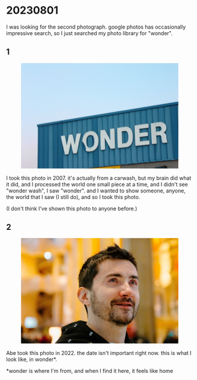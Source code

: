 # 20230801

I was looking for the second photograph. google photos has occasionally impressive search, so I just searched my photo library for "wonder".

## 1

<figure><img src="../../.gitbook/assets/image (50).png" alt=""><figcaption></figcaption></figure>

I took this photo in 2007. it's actually from a carwash, but my brain did what it did, and I processed the world one small piece at a time, and I didn't see "wonder wash", I saw "wonder". and I wanted to show someone, anyone, the world that I saw (I still do), and so I took this photo.

(I don't think I've shown this photo to anyone before.)

## 2

<figure><img src="../../.gitbook/assets/image (51).png" alt=""><figcaption></figcaption></figure>

Abe took this photo in 2022. the date isn't important right now. this is what I look like, in wonder\*.

\*wonder is where I'm from, and when I find it here, it feels like home
